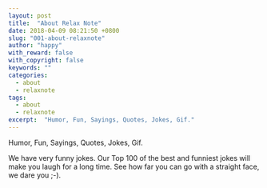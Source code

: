 ```yaml
---
layout: post
title:  "About Relax Note"
date: 2018-04-09 08:21:50 +0800
slug: "001-about-relaxnote"
author: "happy"
with_reward: false
with_copyright: false
keywords: ""
categories:
  - about
  - relaxnote
tags:
  - about
  - relaxnote
excerpt:  "Humor, Fun, Sayings, Quotes, Jokes, Gif."
---
```


Humor, Fun, Sayings, Quotes, Jokes, Gif.

We have very funny jokes. Our Top 100 of the best and funniest jokes will make you laugh for a long time. See how far you can go with a straight face, we dare you ;-).
